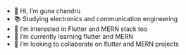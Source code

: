 - 👋 Hi, I’m guna chandru
- 📚 Studying electronics and communication engineering
- 👀 I’m interested in Flutter and MERN stack too
- 🌱 I’m currently learning flutter and MERN
- 💞️ I’m looking to collaborate on flutter and MERN projects


<!---
gchan57/gchan57 is a ✨ special ✨ repository because its `README.md` (this file) appears on your GitHub profile.
You can click the Preview link to take a look at your changes.
--->
